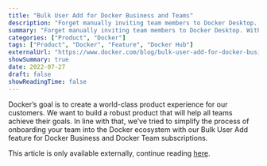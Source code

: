 ```yaml
---
title: "Bulk User Add for Docker Business and Teams"
description: "Forget manually inviting team members to Docker Desktop. With Bulk Add for Docker Business, invite your entire team with a CSV file or their Docker IDs!"
summary: "Forget manually inviting team members to Docker Desktop. With Bulk Add for Docker Business, invite your entire team with a CSV file or their Docker IDs!"
categories: ["Product", "Docker"]
tags: ["Product", "Docker", "Feature", "Docker Hub"]
externalUrl: "https://www.docker.com/blog/bulk-user-add-for-docker-business-and-teams/"
showSummary: true
date: 2022-07-27
draft: false
showReadingTime: false
---
```


Docker’s goal is to create a world-class product experience for our customers. We want to build a robust product that will help all teams achieve their goals. In line with that, we’ve tried to simplify the process of onboarding your team into the Docker ecosystem with our Bulk User Add feature for Docker Business and Docker Team subscriptions.

This article is only available externally, continue reading <a target="_blank" href="https://www.docker.com/blog/bulk-user-add-for-docker-business-and-teams/">here</a>.